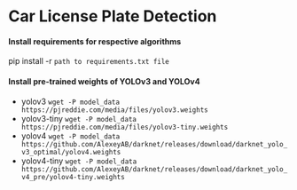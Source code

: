# Car License Plate Detection

#### Install requirements for respective algorithms
pip install -r `path to requirements.txt file` 

#### Install pre-trained weights of YOLOv3 and YOLOv4
- yolov3 `wget -P model_data https://pjreddie.com/media/files/yolov3.weights`
- yolov3-tiny `wget -P model_data https://pjreddie.com/media/files/yolov3-tiny.weights`
- yolov4 `wget -P model_data https://github.com/AlexeyAB/darknet/releases/download/darknet_yolo_v3_optimal/yolov4.weights`
- yolov4-tiny `wget -P model_data https://github.com/AlexeyAB/darknet/releases/download/darknet_yolo_v4_pre/yolov4-tiny.weights`
